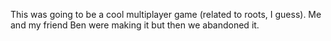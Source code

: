 This was going to be a cool multiplayer game (related to roots, I guess). Me and my friend Ben were making it but then we abandoned it.
